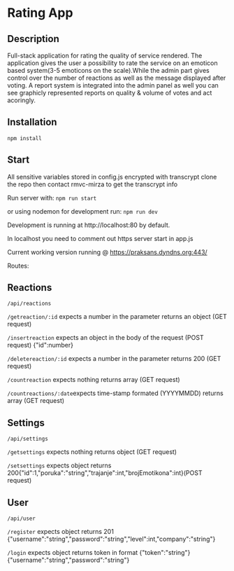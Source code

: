 # Rating App

## Description

Full-stack application for rating the quality of service rendered. The application gives the user a possibility to rate the service on an emoticon based system(3-5 emoticons on the scale).While the admin part gives control over the number of reactions as well as the message displayed after voting. A report system is integrated into the admin panel as well you can see graphicly represented reports on quality & volume of votes and act acoringly.

## Installation
`npm install`

## Start

All sensitive variables stored in config.js encrypted with transcrypt clone the repo then contact rmvc-mirza to get the transcrypt info

Run server with:
`npm run start`

or using nodemon for development run:
`npm run dev`

Development is running at http://localhost:80 by default.

In localhost you need to comment out https server start in app.js

Current working version running @ https://praksans.dyndns.org:443/

Routes:
## Reactions
`/api/reactions`

`/getreaction/:id` expects a number in the parameter returns an object (GET request)

`/insertreaction`  expects an object in the body of the request (POST request) {"id":number}

`/deletereaction/:id` expects a number in the parameter returns 200 (GET request)

`/countreaction` expects nothing returns array (GET request)

`/countreactions/:date`expects time-stamp formated (YYYYMMDD) returns array (GET request)

## Settings 
`/api/settings`

`/getsettings` expects nothing returns object (GET request)

`/setsettings` expects object returns 200{"id":1,"poruka":"string","trajanje":int,"brojEmotikona":int}(POST request)

## User
`/api/user`

`/register` expects object returns 201 {"username":"string","password":"string","level":int,"company":"string"}

`/login` expects object returns token in format {"token":"string"} {"username":"string","password":"string"}




